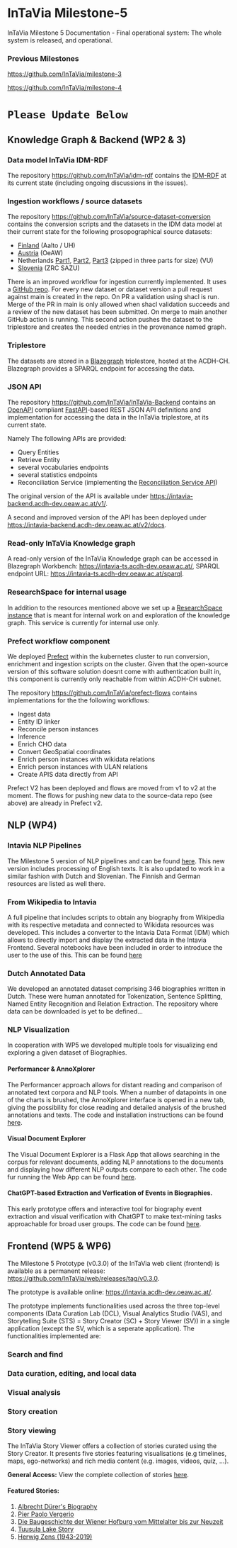 # InTaVia Milestone-5

InTaVia Milestone 5 Documentation - Final operational system: The whole system is released, and operational.

### Previous Milestones

https://github.com/InTaVia/milestone-3

https://github.com/InTaVia/milestone-4

# `Please Update Below`


## Knowledge Graph & Backend (WP2 & 3)
### Data model InTaVia IDM-RDF

The repository https://github.com/InTaVia/idm-rdf contains the [IDM-RDF](https://github.com/InTaVia/idm-rdf/blob/main/idm-OWL/intavia_idm1.1.owl) at its current state (including ongoing discussions in the issues).

### Ingestion workflows / source datasets

The repository https://github.com/InTaVia/source-dataset-conversion contains the conversion scripts and the datasets in the IDM data model at their current state for the following prosopographical source datasets:

- [Finland](https://github.com/InTaVia/source-dataset-conversion/blob/main/BS_dataset/bs2intavia.ttl) (Aalto / UH)
- [Austria](https://github.com/InTaVia/source-dataset-conversion/blob/main/APIS_dataset/apis_oebl_serialization_2-9-2022.ttl) (OeAW)
- Netherlands [Part1](https://github.com/InTaVia/source-dataset-conversion/blob/main/intavia_biographynet/data/rdf/xaa.zip), [Part2](https://github.com/InTaVia/source-dataset-conversion/blob/main/intavia_biographynet/data/rdf/xab.zip), [Part3](https://github.com/InTaVia/source-dataset-conversion/blob/main/intavia_biographynet/data/rdf/xac.zip) (zipped in three parts for size) (VU)
- [Slovenia](https://github.com/InTaVia/source-data/blob/d17fc232c29de5ff444b47d68d05bc83e552fb37/datasets/sbi_data.ttl) (ZRC SAZU)

There is an improved workflow for ingestion currently implemented. It uses a [GitHub repo](https://github.com/InTaVia/source-data). For every new dataset or dataset version a pull request against main is created in the repo. On PR a validation using shacl is run. Merge of the  PR in main is only allowed when shacl validation succeeds and a review of the new dataset has been submitted. On merge to main another GitHub action is running. This second action pushes the dataset to the triplestore and creates the needed entries in the provenance named graph.

### Triplestore

The datasets are stored in a [Blazegraph](https://blazegraph.com/) triplestore, hosted at the ACDH-CH. Blazegraph provides a SPARQL endpoint for accessing the data.

### JSON API

The repository https://github.com/InTaVia/InTaVia-Backend contains an [OpenAPI](https://swagger.io/specification/) compliant [FastAPI](https://fastapi.tiangolo.com/)-based REST JSON API definitions and implementation for accessing the data in the InTaVia triplestore, at its current state.

Namely The following APIs are provided:

* Query Entities
* Retrieve Entity
* several vocabularies endpoints
* several statistics endpoints
* Reconciliation Service (implementing the [Reconciliation Service API](https://reconciliation-api.github.io/specs/))

The original version of the API is available under https://intavia-backend.acdh-dev.oeaw.ac.at/v1/.

A second and improved version of the API has been deployed under https://intavia-backend.acdh-dev.oeaw.ac.at/v2/docs.

### Read-only InTaVia Knowledge graph

A read-only version of the InTaVia Knowledge graph can be accessed in Blazegraph Workbench: https://intavia-ts.acdh-dev.oeaw.ac.at/, SPARQL endpoint URL: https://intavia-ts.acdh-dev.oeaw.ac.at/sparql.

### ResearchSpace for internal usage

In addition to the resources mentioned above we set up a [ResearchSpace instance](https://mp-playground.acdh-dev.oeaw.ac.at/) that is meant for internal work on and exploration of the knowledge graph. This service is currently for internal use only.

### Prefect workflow component

We deployed [Prefect](https://www.prefect.io/) within the  kubernetes cluster to run conversion, enrichment and ingestion scripts on the cluster. Given that the open-source version of this software solution doesnt come with authentication built in, this component is currently only reachable from within ACDH-CH subnet.

The repository https://github.com/InTaVia/prefect-flows contains implementations for the the following workflows:

* Ingest data
* Entity ID linker
* Reconcile person instances
* Inference
* Enrich CHO data
* Convert GeoSpatial coordinates
* Enrich person instances with wikidata relations
* Enrich person instances with ULAN relations
* Create APIS data directly from API

Prefect V2 has been deployed and flows are moved from v1 to v2 at the moment. The flows for pushing new data to the source-data repo (see above) are already in Prefect v2.

## NLP (WP4)

### Intavia NLP Pipelines

The Milestone 5 version of NLP pipelines and can be found [here](https://github.com/InTaVia/nlp-pipelines). This new version includes processing of English texts. It is also updated to work in a similar fashion with Dutch and Slovenian. The Finnish and German resources are listed as well there.

### From Wikipedia to Intavia

A full pipeline that includes scripts to obtain any biography from Wikipedia with its respective metadata and connected to Wikidata resources was developed. This includes a converter to the Intavia Data Format (IDM) which allows to directly import and display the extracted data in the Intavia Frontend. Several notebooks have been included in order to introduce the user to the use of this. This can be found [here](https://github.com/InTaVia/nlp-pipelines/tree/main/english)

### Dutch Annotated Data

We developed an annotated dataset comprising 346 biographies written in Dutch. These were human annotated for Tokenization, Sentence Splitting, Named Entity Recognition and Relation Extraction. The repository where data can be downloaded is yet to be defined...

### NLP Visualization

In cooperation with WP5 we developed multiple tools for visualizing end exploring a given dataset of Biographies.

#### Performancer & AnnoXplorer

The Performancer approach allows for distant reading and comparison of annotated text corpora and NLP tools. When a number of datapoints in one of the charts is brushed, the AnnoXplorer interface is opened in a new tab, giving the possibility for close reading and detailed analysis of the brushed annotations and texts.
The code and installation instructions can be found [here](https://github.com/InTaVia/Performancer_AnnoXplorer/releases/tag/v2.0.0).

#### Visual Document Explorer

The Visual Document Explorer is a Flask App that allows searching in the corpus for relevant documents, adding NLP annotations to the documents and displaying how different NLP outputs compare to each other. The code fur running the Web App can be found [here](https://github.com/angel-daza/bios-dutch).

#### ChatGPT-based Extraction and Verfication of Events in Biographies.

This early prototype offers and interactive tool for biography event extraction and visual verification with ChatGPT to make text-mining tasks approachable for broad user groups. The code can be found [here](https://github.com/InTaVia/chatgpt-ner-vis).

## Frontend (WP5 & WP6)

The Milestone 5 Prototype (v0.3.0) of the InTaVia web client (frontend) is available as a permanent release: https://github.com/InTaVia/web/releases/tag/v0.3.0.

The prototype is available online: https://intavia.acdh-dev.oeaw.ac.at/.

The prototype implements functionalities used across the three top-level components (Data Curation Lab (DCL), Visual Analytics Studio (VAS), and Storytelling Suite (STS) = Story Creator (SC) + Story Viewer (SV)) in a single application (except the SV, which is a seperate application). The functionalities implemented are:

### Search and find

### Data curation, editing, and local data

### Visual analysis

### Story creation

### Story viewing


The InTaVia Story Viewer offers a collection of stories curated using the Story Creator. It presents five stories featuring visualisations (e.g timelines, maps, ego-networks) and rich media content (e.g. images, videos, quiz, ...). 

**General Access:** View the complete collection of stories [here](https://intavia.fluxguide.com/fluxguide/app).

#### **Featured Stories:**
1. [Albrecht Dürer's Biography](https://intavia.fluxguide.com/fluxguide/public/content/fluxguide/exhibitions/1/system/app/dist/index.html?storyId=986)
2. [Pier Paolo Vergerio](https://intavia.fluxguide.com/fluxguide/public/content/fluxguide/exhibitions/1/system/app/dist/index.html?storyId=940)
3. [Die Baugeschichte der Wiener Hofburg vom Mittelalter bis zur Neuzeit](https://intavia.fluxguide.com/fluxguide/public/content/fluxguide/exhibitions/1/system/app/dist/index.html?storyId=960)
4. [Tuusula Lake Story](https://intavia.fluxguide.com/fluxguide/public/content/fluxguide/exhibitions/1/system/app/dist/index.html?storyId=993)
5. [Herwig Zens (1943-2019)](https://intavia.fluxguide.com/fluxguide/public/content/fluxguide/exhibitions/1/system/app/dist/index.html?storyId=1012)

